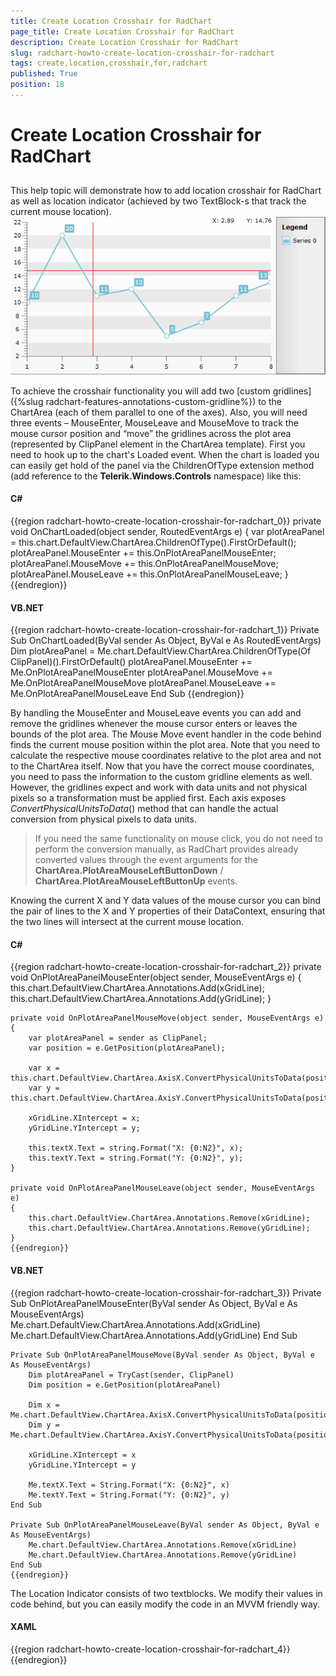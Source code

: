 ```yaml
---
title: Create Location Crosshair for RadChart
page_title: Create Location Crosshair for RadChart
description: Create Location Crosshair for RadChart
slug: radchart-howto-create-location-crosshair-for-radchart
tags: create,location,crosshair,for,radchart
published: True
position: 18
---
```


# Create Location Crosshair for RadChart



## 

This help topic will demonstrate how to add location crosshair for RadChart as well as location indicator (achieved by two TextBlock-s that track the current mouse location).
![](images/RadChart_HowTo_LocationCrosshair.PNG)

To achieve the crosshair functionality you will add two [custom gridlines]({%slug radchart-features-annotations-custom-gridline%}) to the ChartArea (each of them parallel to one of the axes). Also, you will need three events – MouseEnter, MouseLeave and MouseMove to track the mouse cursor position and “move” the gridlines across the plot area (represented by ClipPanel element in the ChartArea template). First you need to hook up to the chart's Loaded event. When the chart is loaded you can easily get hold of the panel via the ChildrenOfType<T> extension method (add reference to the __Telerik.Windows.Controls__ namespace) like this:

#### __C#__

{{region radchart-howto-create-location-crosshair-for-radchart_0}}
	private void OnChartLoaded(object sender, RoutedEventArgs e)
	{
		var plotAreaPanel = this.chart.DefaultView.ChartArea.ChildrenOfType<ClipPanel>().FirstOrDefault();
		plotAreaPanel.MouseEnter += this.OnPlotAreaPanelMouseEnter;
		plotAreaPanel.MouseMove += this.OnPlotAreaPanelMouseMove;
		plotAreaPanel.MouseLeave += this.OnPlotAreaPanelMouseLeave;
	}
	{{endregion}}



#### __VB.NET__

{{region radchart-howto-create-location-crosshair-for-radchart_1}}
	Private Sub OnChartLoaded(ByVal sender As Object, ByVal e As RoutedEventArgs)
		Dim plotAreaPanel = Me.chart.DefaultView.ChartArea.ChildrenOfType(Of ClipPanel)().FirstOrDefault()
		plotAreaPanel.MouseEnter += Me.OnPlotAreaPanelMouseEnter
		plotAreaPanel.MouseMove += Me.OnPlotAreaPanelMouseMove
		plotAreaPanel.MouseLeave += Me.OnPlotAreaPanelMouseLeave
	End Sub
	{{endregion}}



By handling the MouseEnter and MouseLeave events you can add and remove the gridlines whenever the mouse cursor enters or leaves the bounds of the plot area. The Mouse Move event handler in the code behind finds the current mouse position within the plot area. Note that you need to calculate the respective mouse coordinates relative to the plot area and not to the ChartArea itself. Now that you have the correct mouse coordinates, you need to pass the information to the custom gridline elements as well. However, the gridlines expect and work with data units and not physical pixels so a transformation must be applied first. Each axis exposes *ConvertPhysicalUnitsToData*() method that can handle the actual conversion from physical pixels to data units.

>If you need the same functionality on mouse click, you do not need to perform the conversion manually, as RadChart provides already converted values through the event arguments for the __ChartArea.PlotAreaMouseLeftButtonDown__ / __ChartArea.PlotAreaMouseLeftButtonUp__ events.

Knowing the current X and Y data values of the mouse cursor you can bind the pair of lines to the X and Y properties of their DataContext, ensuring that the two lines will intersect at the current mouse location. 

#### __C#__

{{region radchart-howto-create-location-crosshair-for-radchart_2}}
	private void OnPlotAreaPanelMouseEnter(object sender, MouseEventArgs e)
	{
		this.chart.DefaultView.ChartArea.Annotations.Add(xGridLine);
		this.chart.DefaultView.ChartArea.Annotations.Add(yGridLine);
	}
	
	private void OnPlotAreaPanelMouseMove(object sender, MouseEventArgs e)
	{
		var plotAreaPanel = sender as ClipPanel;
		var position = e.GetPosition(plotAreaPanel);
	
		var x = this.chart.DefaultView.ChartArea.AxisX.ConvertPhysicalUnitsToData(position.X);
		var y = this.chart.DefaultView.ChartArea.AxisY.ConvertPhysicalUnitsToData(position.Y);
	
		xGridLine.XIntercept = x;
		yGridLine.YIntercept = y;
	
		this.textX.Text = string.Format("X: {0:N2}", x);
		this.textY.Text = string.Format("Y: {0:N2}", y);
	}
	
	private void OnPlotAreaPanelMouseLeave(object sender, MouseEventArgs e)
	{
		this.chart.DefaultView.ChartArea.Annotations.Remove(xGridLine);
		this.chart.DefaultView.ChartArea.Annotations.Remove(yGridLine);
	}
	{{endregion}}



#### __VB.NET__

{{region radchart-howto-create-location-crosshair-for-radchart_3}}
	Private Sub OnPlotAreaPanelMouseEnter(ByVal sender As Object, ByVal e As MouseEventArgs)
		Me.chart.DefaultView.ChartArea.Annotations.Add(xGridLine)
		Me.chart.DefaultView.ChartArea.Annotations.Add(yGridLine)
	End Sub
	
	Private Sub OnPlotAreaPanelMouseMove(ByVal sender As Object, ByVal e As MouseEventArgs)
		Dim plotAreaPanel = TryCast(sender, ClipPanel)
		Dim position = e.GetPosition(plotAreaPanel)
	
		Dim x = Me.chart.DefaultView.ChartArea.AxisX.ConvertPhysicalUnitsToData(position.X)
		Dim y = Me.chart.DefaultView.ChartArea.AxisY.ConvertPhysicalUnitsToData(position.Y)
	
		xGridLine.XIntercept = x
		yGridLine.YIntercept = y
	
		Me.textX.Text = String.Format("X: {0:N2}", x)
		Me.textY.Text = String.Format("Y: {0:N2}", y)
	End Sub
	
	Private Sub OnPlotAreaPanelMouseLeave(ByVal sender As Object, ByVal e As MouseEventArgs)
		Me.chart.DefaultView.ChartArea.Annotations.Remove(xGridLine)
		Me.chart.DefaultView.ChartArea.Annotations.Remove(yGridLine)
	End Sub
	{{endregion}}



The Location Indicator consists of two textblocks. We modify their values in code behind, but you can easily modify the code in an MVVM friendly way.

#### __XAML__

{{region radchart-howto-create-location-crosshair-for-radchart_4}}
	<StackPanel Orientation="Horizontal" Height="20" HorizontalAlignment="Right" VerticalAlignment="Top">
		<TextBlock Name="textX" Width="50" Margin="0,0,15,0" />
		<TextBlock Name="textY" Width="50" />
	</StackPanel>
	{{endregion}}




